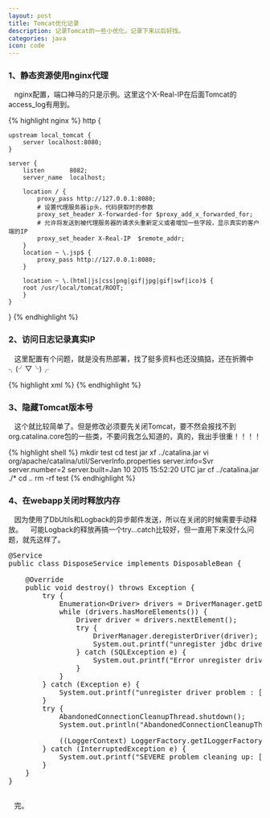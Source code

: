 ```yaml
---
layout: post
title: Tomcat优化记录
description: 记录Tomcat的一些小优化，记录下来以后好找。
categories: java
icon: code
---
```

### 1、静态资源使用nginx代理 ###
&nbsp;&nbsp;  <xcode>nginx</xcode>配置，端口神马的只是示例。这里这个<xcode>X-Real-IP</xcode>在后面<xcode>Tomcat</xcode>的<xcode>access_log</xcode>有用到。

{% highlight nginx %}
http {

    upstream local_tomcat {
        server localhost:8080;
    }
    
    server {
        listen       8082;
        server_name  localhost;

        location / {
            proxy_pass http://127.0.0.1:8080;
            # 设置代理服务器ip头，代码获取时的参数
            proxy_set_header X-forwarded-for $proxy_add_x_forwarded_for;
            # 允许将发送到被代理服务器的请求头重新定义或者增加一些字段，显示真实的客户端的IP
            proxy_set_header X-Real-IP  $remote_addr;
        }
        location ~ \.jsp$ {
            proxy_pass http://127.0.0.1:8080;
        }
		
        location ~ \.(html|js|css|png|gif|jpg|gif|swf|ico)$ {
	    root /usr/local/tomcat/ROOT;
        }
    }
}
{% endhighlight %}

### 2、访问日志记录真实IP ###
&nbsp;&nbsp;  这里配置有个问题，就是没有热部署，找了挺多资料也还没搞掂，还在折腾中╮(╯▽╰)╭

{% highlight xml %}
<Host name="localhost" appBase="webapps" unpackWARs="true" autoDeploy="true" deployOnStartup="false">
    <!--这里的docBase路径改到非webapps目录, 否则会导致初始化两次-->
	<Context path="/" docBase="/usr/local/tomcat/apps/xxxxx" debug="0" privileged="true" reloadable="true"/>
    <!--远程主机ip 访问时间 HTTP请求的第一行 HTTP状态码 处理请求所耗费的毫秒数-->
    <Valve className="org.apache.catalina.valves.AccessLogValve" directory="logs"
           prefix="access_log" suffix=".txt"
           pattern="%{X-Real-IP}i  %t &quot;%r&quot; %s %D" />
</Host>
{% endhighlight %}

### 3、隐藏Tomcat版本号 ###
&nbsp;&nbsp;  这个就比较简单了。但是修改必须要先关闭<xcode>Tomcat</xcode>，要不然会报找不到<xcode>org.catalina.core</xcode>包的一些类，不要问我怎么知道的，真的，我出手很重！！！！

{% highlight shell %}
mkdir test
cd test
jar xf ../catalina.jar
vi org/apache/catalina/util/ServerInfo.properties
server.info=Svr
server.number=2
server.built=Jan 10 2015 15:52:20 UTC
jar cf ../catalina.jar ./*
cd ..
rm -rf test
{% endhighlight %}

### 4、在webapp关闭时释放内存 ###
&nbsp;&nbsp;  因为使用了<xcode>DbUtils</xcode>和<xcode>Logback</xcode>的异步邮件发送，所以在关闭的时候需要手动释放。
&nbsp;&nbsp;  可能<xcode>Logback</xcode>的释放再搞一个<xcode>try...catch</xcode>比较好，但一直用下来没什么问题，就先这样了。

<pre class="prettyprint">
<icode class="java">@Service
public class DisposeService implements DisposableBean {

    @Override
    public void destroy() throws Exception {
        try {
            Enumeration&lt;Driver&gt; drivers = DriverManager.getDrivers();
            while (drivers.hasMoreElements()) {
                Driver driver = drivers.nextElement();
                try {
                    DriverManager.deregisterDriver(driver);
                    System.out.printf("unregister jdbc driver: [%s]\n", driver);
                } catch (SQLException e) {
                    System.out.printf("Error unregister driver: [%s]\n ", driver);
                }
            }
        } catch (Exception e) {
            System.out.printf("unregister driver problem : [%s]\n", e.getMessage());
        }
        try {
            AbandonedConnectionCleanupThread.shutdown();
            System.out.println("AbandonedConnectionCleanupThread shutdown");

            ((LoggerContext) LoggerFactory.getILoggerFactory()).stop();
        } catch (InterruptedException e) {
            System.out.printf("SEVERE problem cleaning up: [%s]\n", e.getMessage());
        }
    }
}
</icode>
</pre>

&nbsp;&nbsp;  完。
